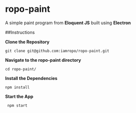 # ropo-paint
A simple paint program from **Eloquent JS** built using **Electron**

##Instructions

**Clone the Repository**
```
git clone git@github.com:iamropo/ropo-paint.git
```
**Navigate to the ropo-paint directory**
```
cd ropo-paint/
```
**Install the Dependencies**
```
npm install
```
**Start the App**
```
 npm start
```
